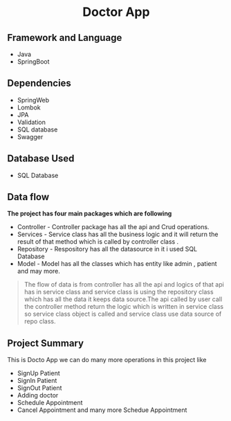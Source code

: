 <div align = "center">
  <h1> Doctor App</h1>
 </div>



## Framework and Language
* Java 
* SpringBoot

## Dependencies
  * SpringWeb
  * Lombok
  * JPA
  * Validation
  * SQL database
  * Swagger
    
    
## Database Used 
  * SQL Database
    
## Data flow
  **The project has four main packages which are following** 
  
* Controller - Controller package has all the api and Crud operations.
* Services - Service class has all the business logic and it will return the result of that method which is called by controller class . 
* Repository - Respository has all the datasource in it i used SQL Database
* Model - Model has all the classes which has entity like admin , patient and may more.
> The flow of data is from controller has all the api and logics of that api has in service class and
service class is using the repository class which has all the data it keeps data source.The api called by user call the controller method
return the logic which is written in service class so service class object is called and service class use data source of repo class.

## Project Summary 
  This is Docto App we can do many more operations in this project like
  * SignUp Patient
  * SignIn Patient
  * SignOut Patient
  * Adding doctor
  * Schedule Appointment
  * Cancel Appointment and many more
  Schedue Appointment
